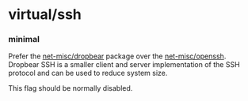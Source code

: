 # virtual/ssh

### minimal
Prefer the [net-misc/dropbear](../net-misc/dropbear.md) package over the [net-misc/openssh](../net-misc/openssh.md). Dropbear SSH is a smaller client and server implementation of the SSH protocol and can be used to reduce system size.

This flag should be normally disabled.
